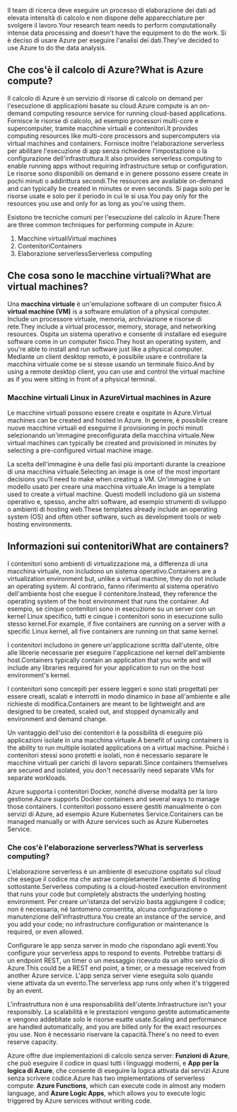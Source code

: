 <span data-ttu-id="90ede-101">Il team di ricerca deve eseguire un processo di elaborazione dei dati ad elevata intensità di calcolo e non dispone delle apparecchiature per svolgere il lavoro.</span><span class="sxs-lookup"><span data-stu-id="90ede-101">Your research team needs to perform computationally intense data processing and doesn't have the equipment to do the work.</span></span> <span data-ttu-id="90ede-102">Si è deciso di usare Azure per eseguire l'analisi dei dati.</span><span class="sxs-lookup"><span data-stu-id="90ede-102">They've decided to use Azure to do the data analysis.</span></span>

## <a name="what-is-azure-compute"></a><span data-ttu-id="90ede-103">Che cos'è il calcolo di Azure?</span><span class="sxs-lookup"><span data-stu-id="90ede-103">What is Azure compute?</span></span>
<span data-ttu-id="90ede-104">Il calcolo di Azure è un servizio di risorse di calcolo on demand per l'esecuzione di applicazioni basate su cloud.</span><span class="sxs-lookup"><span data-stu-id="90ede-104">Azure compute is an on-demand computing resource service for running cloud-based applications.</span></span> <span data-ttu-id="90ede-105">Fornisce le risorse di calcolo, ad esempio processori multi-core e supercomputer, tramite macchine virtuali e contenitori.</span><span class="sxs-lookup"><span data-stu-id="90ede-105">It provides computing resources like multi-core processors and supercomputers via virtual machines and containers.</span></span> <span data-ttu-id="90ede-106">Fornisce inoltre l'elaborazione serverless per abilitare l'esecuzione di app senza richiedere l'impostazione o la configurazione dell'infrastruttura.</span><span class="sxs-lookup"><span data-stu-id="90ede-106">It also provides serverless computing to enable running apps without requiring infrastructure setup or configuration.</span></span> <span data-ttu-id="90ede-107">Le risorse sono disponibili on demand e in genere possono essere create in pochi minuti o addirittura secondi.</span><span class="sxs-lookup"><span data-stu-id="90ede-107">The resources are available on-demand and can typically be created in minutes or even seconds.</span></span> <span data-ttu-id="90ede-108">Si paga solo per le risorse usate e solo per il periodo in cui le si usa.</span><span class="sxs-lookup"><span data-stu-id="90ede-108">You pay only for the resources you use and only for as long as you're using them.</span></span>

<span data-ttu-id="90ede-109">Esistono tre tecniche comuni per l'esecuzione del calcolo in Azure:</span><span class="sxs-lookup"><span data-stu-id="90ede-109">There are three common techniques for performing compute in Azure:</span></span>
1. <span data-ttu-id="90ede-110">Macchine virtuali</span><span class="sxs-lookup"><span data-stu-id="90ede-110">Virtual machines</span></span>
1. <span data-ttu-id="90ede-111">Contenitori</span><span class="sxs-lookup"><span data-stu-id="90ede-111">Containers</span></span>
1. <span data-ttu-id="90ede-112">Elaborazione serverless</span><span class="sxs-lookup"><span data-stu-id="90ede-112">Serverless computing</span></span>

## <a name="what-are-virtual-machines"></a><span data-ttu-id="90ede-113">Che cosa sono le macchine virtuali?</span><span class="sxs-lookup"><span data-stu-id="90ede-113">What are virtual machines?</span></span>

<span data-ttu-id="90ede-114">Una **macchina virtuale** è un'emulazione software di un computer fisico.</span><span class="sxs-lookup"><span data-stu-id="90ede-114">A **virtual machine (VM)** is a software emulation of a physical computer.</span></span> <span data-ttu-id="90ede-115">Include un processore virtuale, memoria, archiviazione e risorse di rete.</span><span class="sxs-lookup"><span data-stu-id="90ede-115">They include a virtual processor, memory, storage, and networking resources.</span></span> <span data-ttu-id="90ede-116">Ospita un sistema operativo e consente di installare ed eseguire software come in un computer fisico.</span><span class="sxs-lookup"><span data-stu-id="90ede-116">They host an operating system, and you're able to install and run software just like a physical computer.</span></span> <span data-ttu-id="90ede-117">Mediante un client desktop remoto, è possibile usare e controllare la macchina virtuale come se si stesse usando un terminale fisico.</span><span class="sxs-lookup"><span data-stu-id="90ede-117">And by using a remote desktop client, you can use and control the virtual machine as if you were sitting in front of a physical terminal.</span></span>

### <a name="virtual-machines-in-azure"></a><span data-ttu-id="90ede-118">Macchine virtuali Linux in Azure</span><span class="sxs-lookup"><span data-stu-id="90ede-118">Virtual machines in Azure</span></span>

<span data-ttu-id="90ede-119">Le macchine virtuali possono essere create e ospitate in Azure.</span><span class="sxs-lookup"><span data-stu-id="90ede-119">Virtual machines can be created and hosted in Azure.</span></span> <span data-ttu-id="90ede-120">In genere, è possibile creare nuove macchine virtuali ed eseguirne il provisioning in pochi minuti selezionando un'immagine preconfigurata della macchina virtuale.</span><span class="sxs-lookup"><span data-stu-id="90ede-120">New virtual machines can typically be created and provisioned in minutes by selecting a pre-configured virtual machine image.</span></span>

<span data-ttu-id="90ede-121">La scelta dell'immagine è una delle fasi più importanti durante la creazione di una macchina virtuale.</span><span class="sxs-lookup"><span data-stu-id="90ede-121">Selecting an image is one of the most important decisions you'll need to make when creating a VM.</span></span> <span data-ttu-id="90ede-122">Un'immagine è un modello usato per creare una macchina virtuale.</span><span class="sxs-lookup"><span data-stu-id="90ede-122">An image is a template used to create a virtual machine.</span></span> <span data-ttu-id="90ede-123">Questi modelli includono già un sistema operativo e, spesso, anche altri software, ad esempio strumenti di sviluppo o ambienti di hosting web.</span><span class="sxs-lookup"><span data-stu-id="90ede-123">These templates already include an operating system (OS) and often other software, such as development tools or web hosting environments.</span></span>

## <a name="what-are-containers"></a><span data-ttu-id="90ede-124">Informazioni sui contenitori</span><span class="sxs-lookup"><span data-stu-id="90ede-124">What are containers?</span></span>

<span data-ttu-id="90ede-125">I contenitori sono ambienti di virtualizzazione ma, a differenza di una macchina virtuale, non includono un sistema operativo.</span><span class="sxs-lookup"><span data-stu-id="90ede-125">Containers are a virtualization environment but, unlike a virtual machine, they do not include an operating system.</span></span> <span data-ttu-id="90ede-126">Al contrario, fanno riferimento al sistema operativo dell'ambiente host che esegue il contenitore.</span><span class="sxs-lookup"><span data-stu-id="90ede-126">Instead, they reference the operating system of the host environment that runs the container.</span></span> <span data-ttu-id="90ede-127">Ad esempio, se cinque contenitori sono in esecuzione su un server con un kernel Linux specifico, tutti e cinque i contenitori sono in esecuzione sullo stesso kernel.</span><span class="sxs-lookup"><span data-stu-id="90ede-127">For example, if five containers are running on a server with a specific Linux kernel, all five containers are running on that same kernel.</span></span> 

<span data-ttu-id="90ede-128">I contenitori includono in genere un'applicazione scritta dall'utente, oltre alle librerie necessarie per eseguire l'applicazione nel kernel dell'ambiente host.</span><span class="sxs-lookup"><span data-stu-id="90ede-128">Containers typically contain an application that you write and will include any libraries required for your application to run on the host environment's kernel.</span></span> 

<span data-ttu-id="90ede-129">I contenitori sono concepiti per essere leggeri e sono stati progettati per essere creati, scalati e interrotti in modo dinamico in base all'ambiente e alle richieste di modifica.</span><span class="sxs-lookup"><span data-stu-id="90ede-129">Containers are meant to be lightweight and are designed to be created, scaled out, and stopped dynamically and environment and demand change.</span></span>

<span data-ttu-id="90ede-130">Un vantaggio dell'uso dei contenitori è la possibilità di eseguire più applicazioni isolate in una macchina virtuale.</span><span class="sxs-lookup"><span data-stu-id="90ede-130">A benefit of using containers is the ability to run multiple isolated applications on a virtual machine.</span></span> <span data-ttu-id="90ede-131">Poiché i contenitori stessi sono protetti e isolati, non è necessario separare le macchine virtuali per carichi di lavoro separati.</span><span class="sxs-lookup"><span data-stu-id="90ede-131">Since containers themselves are secured and isolated, you don't necessarily need separate VMs for separate workloads.</span></span>

<span data-ttu-id="90ede-132">Azure supporta i contenitori Docker, nonché diverse modalità per la loro gestione.</span><span class="sxs-lookup"><span data-stu-id="90ede-132">Azure supports Docker containers and several ways to manage those containers.</span></span> <span data-ttu-id="90ede-133">I contenitori possono essere gestiti manualmente o con servizi di Azure, ad esempio Azure Kubernetes Service.</span><span class="sxs-lookup"><span data-stu-id="90ede-133">Containers can be managed manually or with Azure services such as Azure Kubernetes Service.</span></span>

### <a name="what-is-serverless-computing"></a><span data-ttu-id="90ede-134">Che cos'è l'elaborazione serverless?</span><span class="sxs-lookup"><span data-stu-id="90ede-134">What is serverless computing?</span></span>

<span data-ttu-id="90ede-135">L'elaborazione serverless è un ambiente di esecuzione ospitato sul cloud che esegue il codice ma che astrae completamente l'ambiente di hosting sottostante.</span><span class="sxs-lookup"><span data-stu-id="90ede-135">Serverless computing is a cloud-hosted execution environment that runs your code but completely abstracts the underlying hosting environment.</span></span> <span data-ttu-id="90ede-136">Per creare un'istanza del servizio basta aggiungere il codice; non è necessaria, né tantomeno consentita, alcuna configurazione o manutenzione dell'infrastruttura.</span><span class="sxs-lookup"><span data-stu-id="90ede-136">You create an instance of the service, and you add your code; no infrastructure configuration or maintenance is required, or even allowed.</span></span>

<span data-ttu-id="90ede-137">Configurare le app senza server in modo che rispondano agli eventi.</span><span class="sxs-lookup"><span data-stu-id="90ede-137">You configure your serverless apps to respond to events.</span></span> <span data-ttu-id="90ede-138">Potrebbe trattarsi di un endpoint REST, un timer o un messaggio ricevuto da un altro servizio di Azure.</span><span class="sxs-lookup"><span data-stu-id="90ede-138">This could be a REST end point, a timer, or a message received from another Azure service.</span></span> <span data-ttu-id="90ede-139">L'app senza server viene eseguita solo quando viene attivata da un evento.</span><span class="sxs-lookup"><span data-stu-id="90ede-139">The serverless app runs only when it's triggered by an event.</span></span> 

<span data-ttu-id="90ede-140">L'infrastruttura non è una responsabilità dell'utente.</span><span class="sxs-lookup"><span data-stu-id="90ede-140">Infrastructure isn't your responsibly.</span></span> <span data-ttu-id="90ede-141">La scalabilità e le prestazioni vengono gestite automaticamente e vengono addebitate solo le risorse esatte usate.</span><span class="sxs-lookup"><span data-stu-id="90ede-141">Scaling and performance are handled automatically, and you are billed only for the exact resources you use.</span></span> <span data-ttu-id="90ede-142">Non è necessario riservare la capacità.</span><span class="sxs-lookup"><span data-stu-id="90ede-142">There's no need to even reserve capacity.</span></span>

<span data-ttu-id="90ede-143">Azure offre due implementazioni di calcolo senza server: **Funzioni di Azure**, che può eseguire il codice in quasi tutti i linguaggi moderni, e **App per la logica di Azure**, che consente di eseguire la logica attivata dai servizi Azure senza scrivere codice.</span><span class="sxs-lookup"><span data-stu-id="90ede-143">Azure has two implementations of serverless compute: **Azure Functions**, which can execute code in almost any modern language, and **Azure Logic Apps**, which allows you to execute logic triggered by Azure services without writing code.</span></span>
